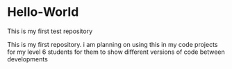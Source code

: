 # Hello-World
This is my first test repository

This is my first repository.  i am planning on using this in my code projects for my level 6 students for them to show different versions of code between developments

